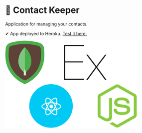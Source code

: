 # 📱 Contact Keeper
Application for managing your contacts.

✔ App deployed to Heroku. [Test it here.](https://sleepy-waters-41747.herokuapp.com/)

![alt text](https://raw.githubusercontent.com/jaqb8/contact-keeper/master/img/mern.png)
